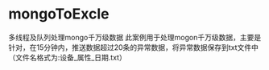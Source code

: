 # mongoToExcle
多线程及队列处理mongo千万级数据
此案例用于处理mogon千万级数据，主要是针对，在15分钟内，推送数据超过20条的异常数据，将异常数据保存到txt文件中（文件名格式为:设备_属性_日期.txt）
